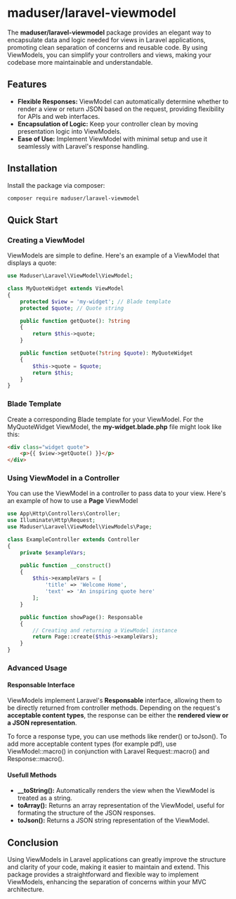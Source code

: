 # maduser/laravel-viewmodel

The **maduser/laravel-viewmodel** package provides an elegant way to encapsulate data and logic needed for views in Laravel applications, promoting clean separation of concerns and reusable code. By using ViewModels, you can simplify your controllers and views, making your codebase more maintainable and understandable.

## Features
- **Flexible Responses:** ViewModel can automatically determine whether to render a view or return JSON based on the request, providing flexibility for APIs and web interfaces.
- **Encapsulation of Logic:** Keep your controller clean by moving presentation logic into ViewModels.
- **Ease of Use:** Implement ViewModel with minimal setup and use it seamlessly with Laravel's response handling.

## Installation
Install the package via composer:
```bash
composer require maduser/laravel-viewmodel
```

## Quick Start

### Creating a ViewModel
ViewModels are simple to define. Here's an example of a ViewModel that displays a quote:
```php 
use Maduser\Laravel\ViewModel\ViewModel;

class MyQuoteWidget extends ViewModel
{
    protected $view = 'my-widget'; // Blade template
    protected $quote; // Quote string

    public function getQuote(): ?string
    {
        return $this->quote;
    }

    public function setQuote(?string $quote): MyQuoteWidget
    {
        $this->quote = $quote;
        return $this;
    }
}
```

### Blade Template
Create a corresponding Blade template for your ViewModel. For the MyQuoteWidget ViewModel, the **my-widget.blade.php** file might look like this:
```html
<div class="widget quote">
    <p>{{ $view->getQuote() }}</p>
</div>
```

### Using ViewModel in a Controller
You can use the ViewModel in a controller to pass data to your view. Here's an example of how to use a **Page** ViewModel

```php
use App\Http\Controllers\Controller;
use Illuminate\Http\Request;
use Maduser\Laravel\ViewModel\ViewModels\Page;

class ExampleController extends Controller
{
    private $exampleVars;

    public function __construct()
    {
        $this->exampleVars = [
            'title' => 'Welcome Home',
            'text' => 'An inspiring quote here'
        ];
    }

    public function showPage(): Responsable
    {
        // Creating and returning a ViewModel instance
        return Page::create($this->exampleVars);
    }
}

```

### Advanced Usage

#### Responsable Interface
ViewModels implement Laravel's **Responsable** interface, allowing them to be directly returned from controller methods. Depending on the request's **acceptable content types**, the response can be either the **rendered view or a JSON representation**.

To force a response type, you can use methods like render() or toJson().
To add more acceptable content types (for example pdf), use ViewModel::macro() in conjunction with Laravel Request::macro() and Response::macro().

#### Usefull Methods
- **__toString():** Automatically renders the view when the ViewModel is treated as a string.
- **toArray():** Returns an array representation of the ViewModel, useful for formating the structure of the JSON responses.
- **toJson():** Returns a JSON string representation of the ViewModel.


## Conclusion
Using ViewModels in Laravel applications can greatly improve the structure and clarity of your code, making it easier to maintain and extend. This package provides a straightforward and flexible way to implement ViewModels, enhancing the separation of concerns within your MVC architecture.


